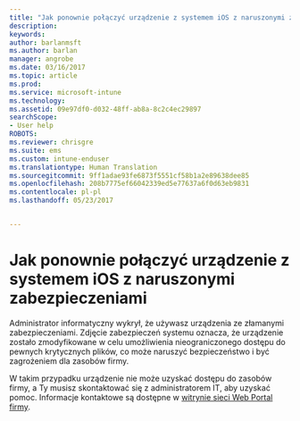 ```yaml
---
title: "Jak ponownie połączyć urządzenie z systemem iOS z naruszonymi zabezpieczeniami | Microsoft Docs"
description: 
keywords: 
author: barlanmsft
ms.author: barlan
manager: angrobe
ms.date: 03/16/2017
ms.topic: article
ms.prod: 
ms.service: microsoft-intune
ms.technology: 
ms.assetid: 09e97df0-d032-48ff-ab8a-8c2c4ec29897
searchScope:
- User help
ROBOTS: 
ms.reviewer: chrisgre
ms.suite: ems
ms.custom: intune-enduser
ms.translationtype: Human Translation
ms.sourcegitcommit: 9ff1adae93fe6873f5551cf58b1a2e89638dee85
ms.openlocfilehash: 208b7775ef66042339ed5e77637a6f0d63eb9831
ms.contentlocale: pl-pl
ms.lasthandoff: 05/23/2017


---
```


# <a name="how-to-reconnect-a-compromised-ios-device"></a>Jak ponownie połączyć urządzenie z systemem iOS z naruszonymi zabezpieczeniami

Administrator informatyczny wykrył, że używasz urządzenia ze złamanymi zabezpieczeniami. Zdjęcie zabezpieczeń systemu oznacza, że urządzenie zostało zmodyfikowane w celu umożliwienia nieograniczonego dostępu do pewnych krytycznych plików, co może naruszyć bezpieczeństwo i być zagrożeniem dla zasobów firmy.

W takim przypadku urządzenie nie może uzyskać dostępu do zasobów firmy, a Ty musisz skontaktować się z administratorem IT, aby uzyskać pomoc. Informacje kontaktowe są dostępne w [witrynie sieci Web Portal firmy](http://portal.manage.microsoft.com).

